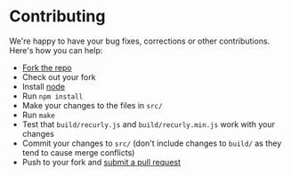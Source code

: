 # Contributing

We're happy to have your bug fixes, corrections or other contributions. Here's
how you can help:

* [Fork the repo](https://help.github.com/articles/fork-a-repo)
* Check out your fork
* Install [node](http://nodejs.org/)
* Run `npm install`
* Make your changes to the files in `src/`
* Run `make`
* Test that `build/recurly.js` and `build/recurly.min.js` work with your changes
* Commit your changes to `src/` (don't include changes to `build/` as they tend
  to cause merge conflicts)
* Push to your fork and [submit a pull request](https://help.github.com/articles/using-pull-requests)
